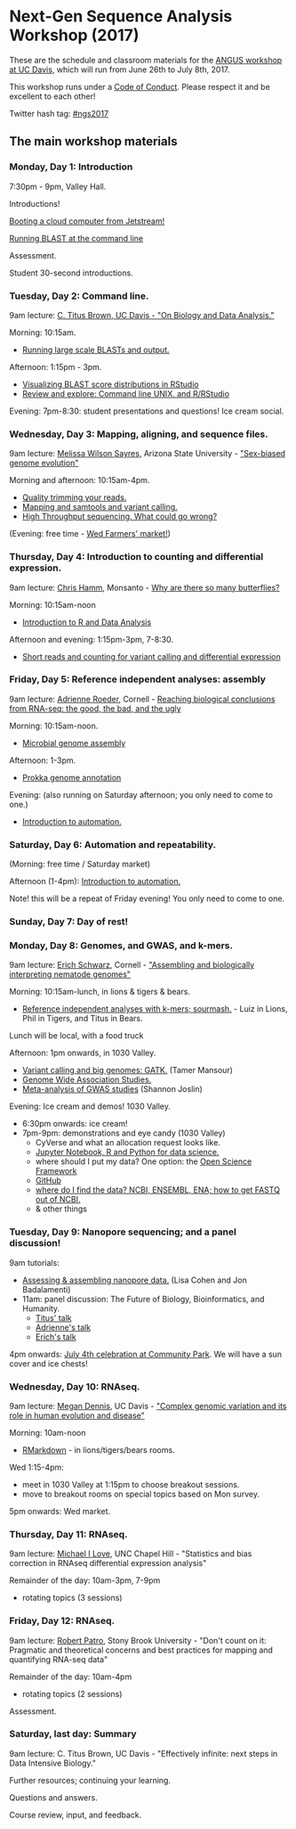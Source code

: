 # Next-Gen Sequence Analysis Workshop (2017)

These are the schedule and classroom materials for the
[ANGUS workshop at UC Davis](http://ivory.idyll.org/dibsi/ANGUS.html),
which will run from June 26th to July 8th, 2017.

This workshop runs under a [Code of Conduct](code-of-conduct.html). Please
respect it and be excellent to each other!

Twitter hash tag: [#ngs2017](https://twitter.com/search?f=tweets&q=%23ngs2017&src=typd)

## The main workshop materials

### Monday, Day 1: Introduction

7:30pm - 9pm, Valley Hall.

Introductions!

[Booting a cloud computer from Jetstream!](jetstream/boot.html)

[Running BLAST at the command line](running-command-line-blast.html)

Assessment.

Student 30-second introductions.

### Tuesday, Day 2: Command line.

9am lecture: [C. Titus Brown, UC Davis - "On Biology and Data Analysis."](https://osf.io/nsab3/)

Morning: 10:15am.
* [Running large scale BLASTs and output.](running-blast-large-scale.html)

Afternoon: 1:15pm - 3pm.
* [Visualizing BLAST score distributions in RStudio](visualizing-blast-scores-with-RStudio.html)
* [Review and explore: Command line UNIX, and R/RStudio](command-line-and-rstudio.html)

Evening: 7pm-8:30: student presentations and questions! Ice cream social.

### Wednesday, Day 3: Mapping, aligning, and sequence files.

9am lecture:
[Melissa Wilson Sayres](http://www.wilsonsayreslab.org/), Arizona State University - ["Sex-biased genome evolution"](https://osf.io/czj42/)

Morning and afternoon: 10:15am-4pm.
* [Quality trimming your reads.](quality-trimming.html)
* [Mapping and samtools and variant calling.](variant-calling.html)
* [High Throughput sequencing. What could go wrong?](https://github.com/wltrimbl/whatcouldgowrong)

(Evening: free time - [Wed Farmers' market!](http://www.davisfarmersmarket.org/))

### Thursday, Day 4: Introduction to counting and differential expression.

9am lecture: [Chris Hamm](https://butterflyology.github.io/about-me.html), Monsanto - [Why are there so many butterflies?](https://osf.io/3j5yf/)

Morning: 10:15am-noon
* [Introduction to R and Data Analysis](introduction-to-R-and-dataframes.html)

Afternoon and evening: 1:15pm-3pm, 7-8:30.
* [Short reads and counting for variant calling and differential expression](counting.html)

### Friday, Day 5: Reference independent analyses: assembly

9am lecture: [Adrienne Roeder](http://roeder.wicmb.cornell.edu/), Cornell - [Reaching biological conclusions from RNA-seq: the good, the bad, and the ugly](https://osf.io/qz3m6/)

Morning: 10:15am-noon.
* [Microbial genome assembly](genome-assembly.html)

Afternoon: 1-3pm.
* [Prokka genome annotation](prokka_genome_annotation.html)

Evening: (also running on Saturday afternoon; you only need to come to one.)
* [Introduction to automation.](introduction-to-automation.html)

### Saturday, Day 6: Automation and repeatability.

(Morning: free time / Saturday market)

Afternoon (1-4pm): [Introduction to automation.](introduction-to-automation.html)

Note! this will be a repeat of Friday evening! You only need to come to one.

### Sunday, Day 7: Day of rest!

### Monday, Day 8: Genomes, and GWAS, and k-mers.

9am lecture: [Erich Schwarz](https://mbg.cornell.edu/people/erich-schwarz), Cornell - ["Assembling and biologically interpreting nematode genomes"](https://osf.io/9yu76/)

Morning: 10:15am-lunch, in lions & tigers & bears.
* [Reference independent analyses with k-mers; sourmash.](kmers-and-sourmash.html) - Luiz in Lions, Phil in Tigers, and Titus in Bears.

Lunch will be local, with a food truck

Afternoon: 1pm onwards, in 1030 Valley.
* [Variant calling and big genomes: GATK.](GATK_pipeline.html) (Tamer Mansour)
* [Genome Wide Association Studies.](GWAS.html)
* [Meta-analysis of GWAS studies](meta_GWAS.html) (Shannon Joslin)
   
Evening: Ice cream and demos! 1030 Valley.
* 6:30pm onwards: ice cream!
* 7pm-9pm: demonstrations and eye candy (1030 Valley)
  - CyVerse and what an allocation request looks like.
  - [Jupyter Notebook, R and Python for data science.](Jupyter-Notebook-Notes.html)
  - where should I put my data? One option: the [Open Science Framework](the_osf.html)
  - [GitHub](github.html)
  - [where do I find the data? NCBI, ENSEMBL, ENA; how to get FASTQ out of NCBI.](database_resources.html)
  - & other things

### Tuesday, Day 9: Nanopore sequencing; and a panel discussion!

9am tutorials:
* [Assessing & assembling nanopore data.](analyzing_nanopore_data.html) (Lisa Cohen and Jon Badalamenti)
* 11am: panel discussion: The Future of Biology, Bioinformatics, and Humanity.
   * [Titus' talk](https://osf.io/zbqtv/)
   * [Adrienne's talk](https://osf.io/8mb2y/)
   * [Erich's talk](https://osf.io/5sr93/)

4pm onwards: [July 4th celebration at Community Park](http://cityofdavis.org/city-hall/city-manager-s-office/community-events/fourth-of-july). We will have a sun cover and ice chests!

### Wednesday, Day 10: RNAseq.

9am lecture: [Megan Dennis](http://www.dennislab.org/), UC Davis - ["Complex genomic variation and its role in human evolution and disease"](https://osf.io/9d5ge/)

Morning: 10am-noon
* [RMarkdown](rmarkdown_rnaseq.html) - in lions/tigers/bears rooms.

Wed 1:15-4pm:
* meet in 1030 Valley at 1:15pm to choose breakout sessions.
* move to breakout rooms on special topics based on Mon survey.

5pm onwards: Wed market.

### Thursday, Day 11: RNAseq.

9am lecture: [Michael I Love](https://mikelove.github.io/), UNC Chapel Hill - "Statistics and bias correction in RNAseq differential expression analysis"

Remainder of the day: 10am-3pm, 7-9pm
* rotating topics (3 sessions)

### Friday, Day 12: RNAseq.

9am lecture: [Robert Patro](http://www.robpatro.com/redesign/), Stony Brook University - "Don't count on it: Pragmatic and theoretical concerns and best practices for mapping and quantifying RNA-seq data"

Remainder of the day: 10am-4pm
* rotating topics (2 sessions)

Assessment.

### Saturday, last day: Summary

9am lecture: C. Titus Brown, UC Davis - "Effectively infinite: next steps in Data Intensive Biology."

Further resources; continuing your learning.

Questions and answers.

Course review, input, and feedback.
